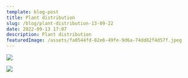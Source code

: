 ```yaml
---
template: blog-post
title: Plant distribution
slug: /blog/plant-distribution-13-09-22
date: 2022-09-13 17:07
description: Plant distribution
featuredImage: /assets/fa0544fd-82e6-49fe-9d6a-74dd82f4d57f.jpeg
---
```

![](/assets/37a1ce51-55f8-4aa0-9a05-751261b29db7.jpeg)

![](/assets/6146c743-dded-4ea3-85d1-ed5f72113038.jpeg)